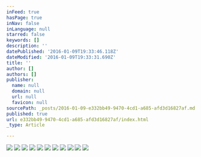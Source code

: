 ```yaml
---
inFeed: true
hasPage: true
inNav: false
inLanguage: null
starred: false
keywords: []
description: ''
datePublished: '2016-01-09T19:33:46.118Z'
dateModified: '2016-01-09T19:33:31.690Z'
title: ''
author: []
authors: []
publisher:
  name: null
  domain: null
  url: null
  favicon: null
sourcePath: _posts/2016-01-09-e332bb49-9470-4cd1-a685-afd3d16827af.md
published: true
url: e332bb49-9470-4cd1-a685-afd3d16827af/index.html
_type: Article

---
```

![](https://the-grid-user-content.s3-us-west-2.amazonaws.com/d5557bf6-8cdd-43f0-9379-c0f471e6a3aa.jpg)
![](https://the-grid-user-content.s3-us-west-2.amazonaws.com/b9d49220-b036-4daf-ab18-dd0f7ecdf27c.jpg)
![](https://the-grid-user-content.s3-us-west-2.amazonaws.com/59db2238-e5d9-4e2b-b31d-17e4f988d4b3.jpg)
![](https://the-grid-user-content.s3-us-west-2.amazonaws.com/8d413f43-98a2-4e67-ba32-0c1b1f8be2a4.jpg)
![](https://the-grid-user-content.s3-us-west-2.amazonaws.com/0c02e1ac-c48a-4d7f-9e09-97db8e39055e.jpg)
![](https://the-grid-user-content.s3-us-west-2.amazonaws.com/9be0d44e-aff0-4b23-a543-8b1b60818a24.jpg)
![](https://the-grid-user-content.s3-us-west-2.amazonaws.com/f6080503-bd78-49b7-bde6-c1a781c3fa1f.jpg)
![](https://the-grid-user-content.s3-us-west-2.amazonaws.com/c9306dfb-d6e1-4e25-9dd8-f8df6b0b05ca.jpg)
![](https://the-grid-user-content.s3-us-west-2.amazonaws.com/5aaa1538-ef99-4bd3-b302-8fafcb61a786.jpg)
![](https://the-grid-user-content.s3-us-west-2.amazonaws.com/9e640e46-88a8-404b-916b-1f657299173e.jpg)
![](https://the-grid-user-content.s3-us-west-2.amazonaws.com/399b2608-1fb3-4413-847a-c1c6447c1f86.jpg)